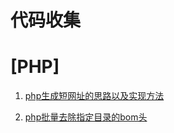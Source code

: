 代码收集
=====
# [PHP]
1. [php生成短网址的思路以及实现方法](https://github.com/cw1490/codes/blob/master/php/php%E7%94%9F%E6%88%90%E7%9F%AD%E7%BD%91%E5%9D%80%E7%9A%84%E6%80%9D%E8%B7%AF%E4%BB%A5%E5%8F%8A%E5%AE%9E%E7%8E%B0%E6%96%B9%E6%B3%95.md)

2. [php批量去除指定目录的bom头](https://github.com/cw1490/codes/blob/master/php/php%E6%89%B9%E9%87%8F%E5%8E%BB%E9%99%A4%E6%8C%87%E5%AE%9A%E7%9B%AE%E5%BD%95%E7%9A%84bom%E5%A4%B4.md)